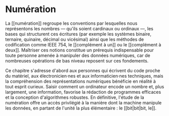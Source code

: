 # Numération

La [[numération]] regroupe les conventions par lesquelles nous représentons les nombres — qu'ils soient cardinaux ou ordinaux —, les bases qui structurent ces écritures (par exemple les systèmes binaire, ternaire, quinaire, décimal ou vicésimal) ainsi que les méthodes de codification comme IEEE 754, le [[complément à un]] ou le [[complément à deux]]. Maîtriser ces notions constitue un prérequis indispensable pour toute personne amenée à manipuler des données numériques, car de nombreuses opérations de bas niveau reposent sur ces fondements.

Ce chapitre s'adresse d'abord aux personnes qui écrivent du code proche du matériel, aux électronicien·nes et aux informaticien·nes techniques, mais la compréhension des représentations numériques bénéficie en réalité à tout esprit curieux. Saisir comment un ordinateur encode un nombre et, plus largement, une information, favorise la rédaction de programmes efficaces et la conception d'algorithmes robustes. En définitive, l'étude de la numération offre un accès privilégié à la manière dont la machine manipule les données, en partant de l'unité la plus élémentaire : le [[bit|bit|bit, le]].
